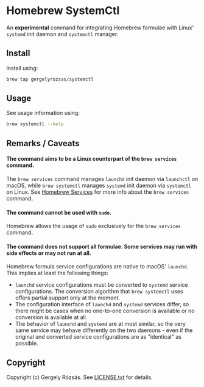 # Homebrew SystemCtl

An **experimental** command for integrating Homebrew formulae with Linux' `systemd` init daemon and `systemctl` manager.

## Install

Install using:

```bash
brew tap gergelyrozsas/systemctl
```

## Usage

See usage information using:

```bash
brew systemctl --help
```

## Remarks / Caveats

#### The command aims to be a Linux counterpart of the `brew services` command.

The `brew services` command manages `launchd` init daemon via `launchctl` on macOS, while `brew systemctl` manages `systemd` init daemon via `systemctl` on Linux.
See [Homebrew Services](https://github.com/Homebrew/homebrew-services) for more info about the `brew services` command.

#### The command cannot be used with `sudo`.

Homebrew allows the usage of `sudo` exclusively for the `brew services` command.

#### The command does not support all formulae. Some services may run with side effects or may not run at all.

Homebrew formula service configurations are native to macOS' `launchd`. This implies at least the following things:
- `launchd` service configurations must be converted to `systemd` service configurations. The conversion algorithm that `brew systemctl` uses offers partial support only at the moment.
- The configuration interface of `launchd` and `systemd` services differ, so there might be cases when no one-to-one conversion is available or no conversion is available at all.
- The behavior of `launchd` and `systemd` are at most similar, so the very same service may behave differently on the two daemons - even if the original and converted service configurations are as "identical" as possible. 

## Copyright

Copyright (c) Gergely Rózsás. See [LICENSE.txt](https://github.com/gergelyrozsas/homebrew-systemctl/blob/master/LICENSE.txt) for details.
